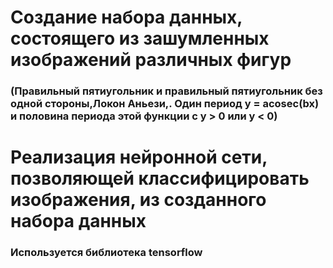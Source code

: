# Создание набора данных, состоящего из зашумленных изображений различных фигур
### (Правильный пятиугольник и правильный пятиугольник без одной стороны,Локон Аньези,. Один период y = acosec(bx) и половина периода этой функции с y > 0 или y < 0)
# Реализация нейронной сети, позволяющей классифицировать изображения, из созданного набора данных
### Используется библиотека tensorflow

